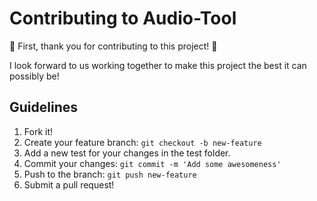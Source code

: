 # Contributing to Audio-Tool

:tada: First, thank you for contributing to this project! :tada:

I look forward to us working together to make this project the best it can possibly be!

## Guidelines

1. Fork it!
2. Create your feature branch: `git checkout -b new-feature`
3. Add a new test for your changes in the test folder.
4. Commit your changes: `git commit -m 'Add some awesomeness'`
5. Push to the branch: `git push new-feature`
6. Submit a pull request!
